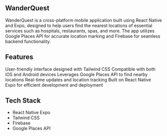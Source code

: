 ## WanderQuest

WanderQuest is a cross-platform mobile application built using React Native and Expo, designed to help users find the nearest locations of essential services such as hospitals, restaurants, spas, and more. The app utilizes Google Places API for accurate location marking and Firebase for seamless backend functionality.

## Features

User-friendly interface designed with Tailwind CSS
Compatible with both iOS and Android devices
Leverages Google Places API to find nearby locations
Real-time updates and location tracking
Built on React Native Expo for efficient development and deployment

## Tech Stack

- React Native Expo
- Tailwind CSS
- Firebase
- Google Places API
